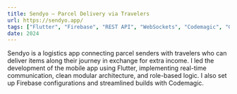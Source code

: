 ```yaml
---
title: Sendyo – Parcel Delivery via Travelers
url: https://sendyo.app/
tags: ["Flutter", "Firebase", "REST API", "WebSockets", "Codemagic", "GetX"]
date: 2024
---
```

Sendyo is a logistics app connecting parcel senders with travelers who can deliver items along their journey in exchange for extra income. I led the development of the mobile app using Flutter, implementing real-time communication, clean modular architecture, and role-based logic. I also set up Firebase configurations and streamlined builds with Codemagic.